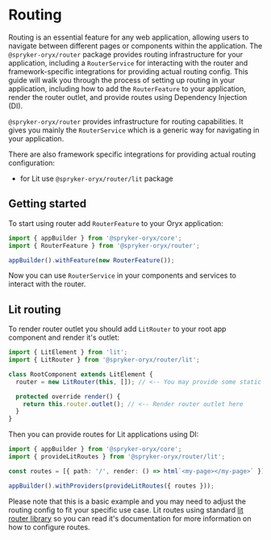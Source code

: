 # Routing

Routing is an essential feature for any web application, allowing users to navigate between different pages or components within the application. The `@spryker-oryx/router` package
provides routing infrastructure for your application, including a `RouterService` for interacting with the router and framework-specific integrations for providing actual routing config.
This guide will walk you through the process of setting up routing in your application, including how to add the `RouterFeature` to your application, render the router outlet, and provide routes using Dependency Injection (DI).

`@spryker-oryx/router` provides infrastructure for routing capabilities. It gives you mainly the `RouterService` which is a generic way for navigating in your application.

There are also framework specific integrations for providing actual routing configuration:

- for Lit use `@spryker-oryx/router/lit` package

## Getting started

To start using router add `RouterFeature` to your Oryx application:

```ts
import { appBuilder } from '@spryker-oryx/core';
import { RouterFeature } from '@spryker-oryx/router';

appBuilder().withFeature(new RouterFeature());
```

Now you can use `RouterService` in your components and services to interact with the router.

## Lit routing

To render router outlet you should add `LitRouter` to your root app component and render it's outlet:

```ts
import { LitElement } from 'lit';
import { LitRouter } from '@spryker-oryx/router/lit';

class RootComponent extends LitElement {
  router = new LitRouter(this, []); // <-- You may provide some static routes here

  protected override render() {
    return this.router.outlet(); // <-- Render router outlet here
  }
}
```

Then you can provide routes for Lit applications using DI:

```ts
import { appBuilder } from '@spryker-oryx/core';
import { provideLitRoutes } from '@spryker-oryx/router/lit';

const routes = [{ path: '/', render: () => html`<my-page></my-page>` }];

appBuilder().withProviders(provideLitRoutes({ routes }));
```

Please note that this is a basic example and you may need to adjust the routing config
to fit your specific use case.
Lit routes using standard [lit router library](https://github.com/lit/lit/tree/main/packages/labs/router#readme) so you can read it's documentation for more information on how to configure routes.

